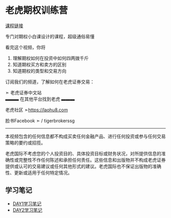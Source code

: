 # 老虎期权训练营

[课程链接](https://www.youtube.com/watch?v=m_BE0YYoUHk&list=PL5sgM65oENPQSMlbgDhluJcbl61AWkwWc)

专门对期权小白课设计的课程，超级通俗易懂

看完这个视频，你将
1. 理解期权如何在投资中如何四两拨千斤
2. 知道期权买方和卖方的区别 
3. 知道期权的类型和交易方向 


订阅我们的频道，了解如何在老虎证券交易：

➣  老虎证券中文站  
▬▬▬ 在其他平台找到老虎 ▬▬▬

老虎社区
➣https://laohu8.com

脸书Facebook
➣  / tigerbrokerssg  

----------------------------------------------------------------
本视频包含的任何信息都不构成买卖任何金融产品、进行任何投资或参与任何交易策略的要约或招揽。

老虎国际不考虑您的个人投资目的、具体投资目标或财务状况，对所提供信息的准确性或完整性不作任何陈述和承担任何责任。这些信息和出版物并不构成老虎证券提供或认可的交易建议或任何其他形式的建议。老虎国际也不保证出版物的准确性、更新或适用于任何特定情况。

## 学习笔记


- [DAY1学习笔记](老虎期权训练营DAY1.md)
- [DAY2学习笔记](老虎期权训练营DAY2.md)